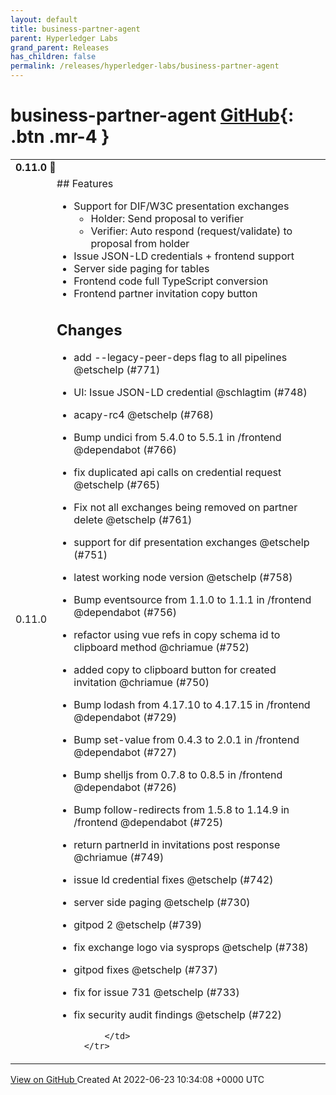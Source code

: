 ```yaml
---
layout: default
title: business-partner-agent
parent: Hyperledger Labs
grand_parent: Releases
has_children: false
permalink: /releases/hyperledger-labs/business-partner-agent
---
```


# business-partner-agent <span class="fs-3 right-align">[GitHub](https://github.com/hyperledger-labs/business-partner-agent){: .btn .mr-4 }</span>


<div>
    <table>
        <tr>
            <td colspan="2">
                <b>
                    0.11.0 🌈
                </b>
            </td>
        </tr>
        <tr>
            <td>
                <span class="chip">
                    0.11.0
                </span>
            </td>
            <td>
                ## Features

- Support for DIF/W3C presentation exchanges
  - Holder: Send proposal to verifier
  - Verifier: Auto respond (request/validate) to proposal from holder
- Issue JSON-LD credentials + frontend support
- Server side paging for tables
- Frontend code full TypeScript conversion
- Frontend partner invitation copy button

## Changes

- add --legacy-peer-deps flag to all pipelines @etschelp (#771)
- UI: Issue JSON-LD credential @schlagtim (#748)
- acapy-rc4 @etschelp (#768)
- Bump undici from 5.4.0 to 5.5.1 in /frontend @dependabot (#766)
- fix duplicated api calls on credential request @etschelp (#765)
- Fix not all exchanges being removed on partner delete @etschelp (#761)
- support for dif presentation exchanges @etschelp (#751)
- latest working node version @etschelp (#758)
- Bump eventsource from 1.1.0 to 1.1.1 in /frontend @dependabot (#756)
- refactor using vue refs in copy schema id to clipboard method @chriamue (#752)
- added copy to clipboard button for created invitation @chriamue (#750)
- Bump lodash from 4.17.10 to 4.17.15 in /frontend @dependabot (#729)
- Bump set-value from 0.4.3 to 2.0.1 in /frontend @dependabot (#727)
- Bump shelljs from 0.7.8 to 0.8.5 in /frontend @dependabot (#726)
- Bump follow-redirects from 1.5.8 to 1.14.9 in /frontend @dependabot (#725)
- return partnerId in invitations post response @chriamue (#749)
- issue ld credential fixes @etschelp (#742)
- server side paging @etschelp (#730)
- gitpod 2 @etschelp (#739)
- fix exchange logo via sysprops @etschelp (#738)
- gitpod fixes @etschelp (#737)
- fix for issue 731 @etschelp (#733)
- fix security audit findings @etschelp (#722)

            </td>
        </tr>
    </table>
    <a href="https://github.com/hyperledger-labs/business-partner-agent/releases/tag/0.11.0" class=".btn">
        View on GitHub
    </a>
    <span class="right-align">
        Created At 2022-06-23 10:34:08 +0000 UTC
    </span>
</div>

